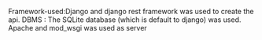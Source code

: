 Framework-used:Django and django rest framework was used to create the api.
DBMS : The SQLite database (which is default to django) was used.
Apache and mod_wsgi was used as server